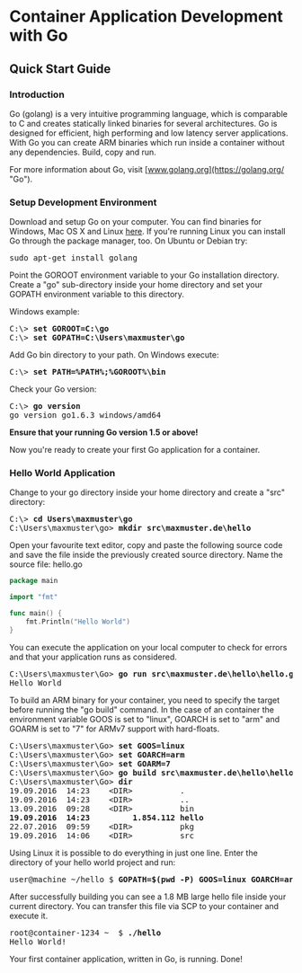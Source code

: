 # Container Application Development with Go

## Quick Start Guide

### Introduction
Go (golang) is a very intuitive programming language, which is comparable
to C and creates statically linked binaries for several 
architectures. Go is designed for efficient, high performing and low latency 
server applications. With Go you can create ARM binaries which run inside a 
container without any dependencies. Build, copy and run. 

For more information about Go, visit [www.golang.org](https://golang.org/ "Go").     

### Setup Development Environment
Download and setup Go on your computer. You can find binaries for Windows,
Mac OS X and Linux [here](https://golang.org/dl/ "Go Downloads"). If you're 
running Linux you can install Go through the package manager, too. On Ubuntu or 
Debian try:
<pre>
sudo apt-get install golang
</pre>

Point the GOROOT environment variable to your Go installation directory. 
Create a "go" sub-directory inside your home directory and set your GOPATH
environment variable to this directory.

Windows example:
<pre>
C:\> <b>set GOROOT=C:\go</b>
C:\> <b>set GOPATH=C:\Users\maxmuster\go</b>
</pre>

Add Go bin directory to your path. On Windows execute:
<pre>
C:\> <b>set PATH=%PATH%;%GOROOT%\bin</b>
</pre>

Check your Go version:
<pre>
C:\> <b>go version</b>
go version go1.6.3 windows/amd64
</pre>
**Ensure that your running Go version 1.5 or above!**

Now you're ready to create your first Go application for a container.

### Hello World Application
Change to your go directory inside your home directory and create a "src" 
directory:
<pre>
C:\> <b>cd Users\maxmuster\go</b>
C:\Users\maxmuster\go> <b>mkdir src\maxmuster.de\hello</b>
</pre>

Open your favourite text editor, copy and paste the following source code and
save the file inside the previously created source directory. Name the source 
file: hello.go
```go
package main

import "fmt"

func main() {
	fmt.Println("Hello World")
}
```

You can execute the application on your local computer to check for errors
and that your application runs as considered. 
<pre>
C:\Users\maxmuster\Go> <b>go run src\maxmuster.de\hello\hello.go</b>
Hello World
</pre>

To build an ARM binary for your container, you need to specify the 
target before running the "go build" command. In the case of an container
the environment variable GOOS is set to "linux", GOARCH is set to "arm" and 
GOARM is set to "7" for ARMv7 support with hard-floats.  
<pre>
C:\Users\maxmuster\Go> <b>set GOOS=linux</b>
C:\Users\maxmuster\Go> <b>set GOARCH=arm</b>
C:\Users\maxmuster\Go> <b>set GOARM=7</b>
C:\Users\maxmuster\Go> <b>go build src\maxmuster.de\hello\hello.go</b>
C:\Users\maxmuster\Go> <b>dir</b>
19.09.2016  14:23    &lt;DIR&gt;          .
19.09.2016  14:23    &lt;DIR&gt;          ..
13.09.2016  09:28    &lt;DIR&gt;          bin
<b>19.09.2016  14:23         1.854.112 hello</b>
22.07.2016  09:59    &lt;DIR&gt;          pkg
19.09.2016  14:06    &lt;DIR&gt;          src
</pre>

Using Linux it is possible to do everything in just one line. Enter the directory
of your hello world project and run:
<pre>
user@machine ~/hello $ <b>GOPATH=$(pwd -P) GOOS=linux GOARCH=arm GOARM=7 go build hello.go</b>
</pre>

After successfully building you can see a 1.8 MB large hello file inside your 
current directory. You can transfer this file via SCP to your container and 
execute it. 
<pre>
root@container-1234 ~  $ <b>./hello</b>
Hello World!
</pre>

Your first container application, written in Go, is running. Done!
